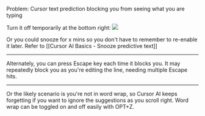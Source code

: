 
Problem: Cursor text prediction blocking you from seeing what you are typing

Turn it off temporarily at the bottom right:
![](WKwV4MW.png)


Or you could snooze for x mins so you don't have to remember to re-enable it later. Refer to [[Cursor AI Basics - Snooze predictive text]]

---


Alternately, you can press Escape key each time it blocks you. It may repeatedly block you as you're editing the line, needing multiple Escape hits.

---

Or the likely scenario is you're not in word wrap, so Cursor AI keeps forgetting if you want to ignore the suggestions as you scroll right. Word wrap can be toggled on and off easily with OPT+Z.